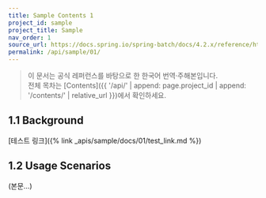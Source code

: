 ```yaml
---
title: Sample Contents 1
project_id: sample
project_title: Sample
nav_order: 1
source_url: https://docs.spring.io/spring-batch/docs/4.2.x/reference/html/
permalink: /api/sample/01/
---
```


> 이 문서는 공식 레퍼런스를 바탕으로 한 한국어 번역·주해본입니다.  
> 전체 목차는 [Contents]({{ '/api/' | append: page.project_id | append: '/contents/' | relative_url }})에서 확인하세요.

## 1.1 Background

[테스트 링크]({% link _apis/sample/docs/01/test_link.md %})

## 1.2 Usage Scenarios
(본문…)
